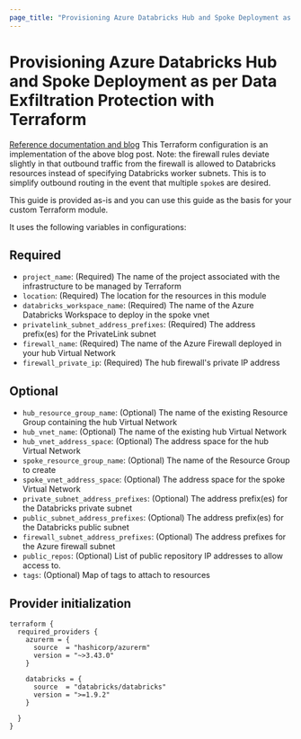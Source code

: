 ```yaml
---
page_title: "Provisioning Azure Databricks Hub and Spoke Deployment as per Data Exfiltration Protection and Unity Catalog with Terraform"
---
```


# Provisioning Azure Databricks Hub and Spoke Deployment as per Data Exfiltration Protection with Terraform

[Reference documentation and blog](https://databricks.com/blog/2020/03/27/data-exfiltration-protection-with-azure-databricks.html)
This Terraform configuration is an implementation of the above blog post.
Note: the firewall rules deviate slightly in that outbound traffic from the firewall is allowed to Databricks resources instead of specifying Databricks worker subnets.
This is to simplify outbound routing in the event that multiple `spoke`s are desired.

This guide is provided as-is and you can use this guide as the basis for your custom Terraform module.

It uses the following variables in configurations:

## Required

- `project_name`: (Required) The name of the project associated with the infrastructure to be managed by Terraform
- `location`: (Required) The location for the resources in this module
- `databricks_workspace_name`: (Required) The name of the Azure Databricks Workspace to deploy in the spoke vnet
- `privatelink_subnet_address_prefixes`: (Required) The address prefix(es) for the PrivateLink subnet
- `firewall_name`: (Required) The name of the Azure Firewall deployed in your hub Virtual Network
- `firewall_private_ip`: (Required) The hub firewall's private IP address


## Optional

- `hub_resource_group_name`: (Optional) The name of the existing Resource Group containing the hub Virtual Network
- `hub_vnet_name`: (Optional) The name of the existing hub Virtual Network
- `hub_vnet_address_space`: (Optional) The address space for the hub Virtual Network
- `spoke_resource_group_name`: (Optional) The name of the Resource Group to create
- `spoke_vnet_address_space`: (Optional) The address space for the spoke Virtual Network
- `private_subnet_address_prefixes`: (Optional) The address prefix(es) for the Databricks private subnet
- `public_subnet_address_prefixes`: (Optional) The address prefix(es) for the Databricks public subnet
- `firewall_subnet_address_prefixes`: (Optional) The address prefixes for the Azure firewall subnet
- `public_repos`: (Optional) List of public repository IP addresses to allow access to.
- `tags`: (Optional) Map of tags to attach to resources

## Provider initialization

```hcl
terraform {
  required_providers {
    azurerm = {
      source  = "hashicorp/azurerm"
      version = "~>3.43.0"
    }

    databricks = {
      source  = "databricks/databricks"
      version = ">=1.9.2"
    }

  }
}

```
